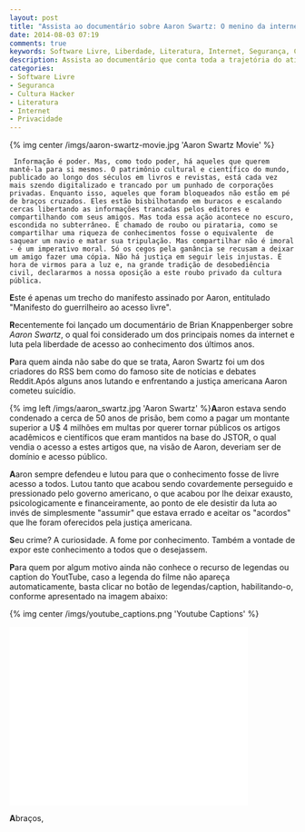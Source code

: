 ```yaml
---
layout: post
title: "Assista ao documentário sobre Aaron Swartz: O menino da internet"
date: 2014-08-03 07:19
comments: true
keywords: Software Livre, Liberdade, Literatura, Internet, Segurança, Cultura Hacker, Privacidade, Aaron Swartz, FBI, USA, Suicídio
description: Assista ao documentário que conta toda a trajetória do ativista Aaron Swartz, do seu nascimento ao ato que terminou de forma trágica sua vida.
categories:
- Software Livre
- Seguranca
- Cultura Hacker
- Literatura
- Internet
- Privacidade
---
```

{% img center /imgs/aaron-swartz-movie.jpg 'Aaron Swartz Movie' %}
```
 Informação é poder. Mas, como todo poder, há aqueles que querem mantê-la para si mesmos. O patrimônio cultural e científico do mundo, publicado ao longo dos séculos em livros e revistas, está cada vez mais szendo digitalizado e trancado por um punhado de corporações privadas. Enquanto isso, aqueles que foram bloqueados não estão em pé de braços cruzados. Eles estão bisbilhotando em buracos e escalando cercas libertando as informações trancadas pelos editores e compartilhando com seus amigos. Mas toda essa ação acontece no escuro, escondida no subterrâneo. É chamado de roubo ou pirataria, como se compartilhar uma riqueza de conhecimentos fosse o equivalente  de saquear um navio e matar sua tripulação. Mas compartilhar não é imoral - é um imperativo moral. Só os cegos pela ganância se recusam a deixar um amigo fazer uma cópia. Não há justiça em seguir leis injustas. É hora de virmos para a luz e, na grande tradição de desobediência civil, declararmos a nossa oposição a este roubo privado da cultura pública.
 ```

**E**ste é apenas um trecho do manifesto assinado por Aaron, entitulado "Manifesto do guerrilheiro ao acesso livre".

**R**ecentemente foi lançado um documentário de Brian Knappenberger sobre *Aaron Swartz*, o qual foi considerado um dos principais nomes da internet e luta pela liberdade de acesso ao conhecimento dos últimos anos.

**P**ara quem ainda não sabe do que se trata, Aaron Swartz foi um dos criadores do RSS bem como do famoso site de notícias e debates Reddit.Após alguns anos lutando e enfrentando a justiça americana Aaron cometeu suicídio.

{% img left /imgs/aaron_swartz.jpg 'Aaron Swartz' %}**A**aron estava sendo condenado a cerca de 50 anos de prisão, bem como a pagar um montante superior a U$ 4 milhões em multas por querer tornar públicos os artigos acadêmicos e científicos que eram mantidos na base do JSTOR, o qual vendia o acesso a estes artigos que, na visão de Aaron, deveriam ser de domínio e acesso público.

**A**aron sempre defendeu e lutou para que o conhecimento fosse de livre acesso a todos. Lutou tanto que acabou sendo covardemente perseguido e pressionado pelo governo americano, o que acabou por lhe deixar exausto, psicologicamente e financeiramente, ao ponto de ele desistir da luta ao invés de simplesmente "assumir" que estava errado e aceitar os "acordos" que lhe foram oferecidos pela justiça americana.

**S**eu crime? A curiosidade. A fome por conhecimento. Também a vontade de expor este conhecimento a todos que o desejassem.

**P**ara quem por algum motivo ainda não conhece o recurso de legendas ou caption do YoutTube, caso a legenda do filme não apareça automaticamente, basta clicar no botão de legendas/caption, habilitando-o, conforme apresentado na imagem abaixo:

{% img center /imgs/youtube_captions.png 'Youtube Captions' %}

<iframe width="420" height="315" src="//www.youtube.com/watch?v=2uj1EeiuK5U#t=178" frameborder="0" allowfullscreen></iframe>

**A**braços,
